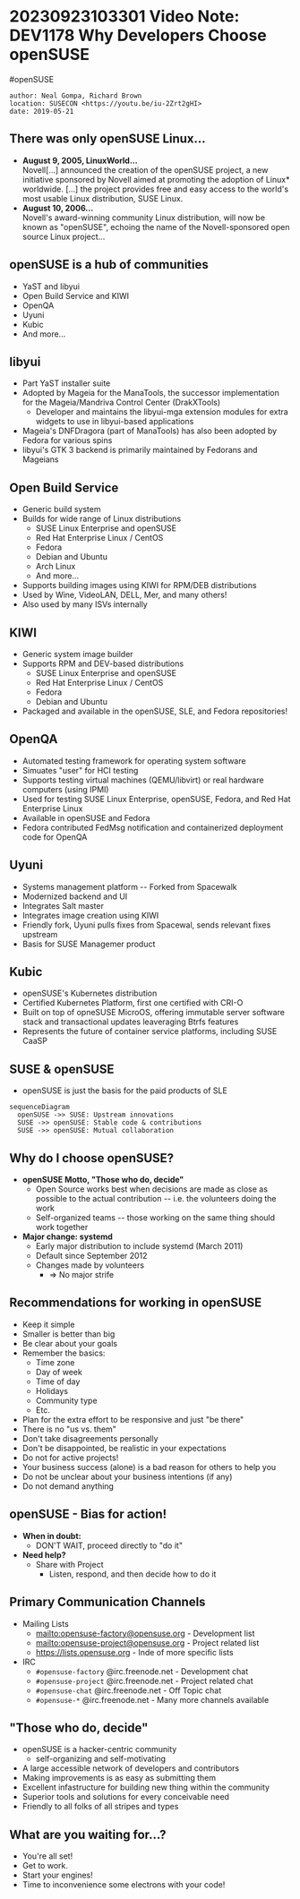 # 20230923103301 Video Note: DEV1178 Why Developers Choose openSUSE

#openSUSE

```
author: Neal Gompa, Richard Brown
location: SUSECON <https://youtu.be/iu-2Zrt2gHI>
date: 2019-05-21
```

## There was only openSUSE Linux...

* **August 9, 2005, LinuxWorld...** \
  Novell[...] announced the creation of the openSUSE project, a new initiative sponsored by Novell aimed at promoting the adoption of Linux* worldwide. [...] the project provides free and easy access to the world's most usable Linux distribution, SUSE Linux.
* **August 10, 2006...** \
  Novell's award-winning community Linux distribution, will now be known as "openSUSE", echoing the name of the Novell-sponsored open source Linux project...

## openSUSE is a hub of communities

* YaST and libyui
* Open Build Service and KIWI
* OpenQA
* Uyuni
* Kubic
* And more...

## libyui

* Part YaST installer suite
* Adopted by Mageia for the ManaTools, the successor implementation for the Mageia/Mandriva Control Center (DrakXTools)
  * Developer and maintains the libyui-mga extension modules for extra widgets to use in libyui-based applications
* Mageia's DNFDragora (part of ManaTools) has also been adopted by Fedora for various spins
* libyui's GTK 3 backend is primarily maintained by Fedorans and Mageians

## Open Build Service

* Generic build system
* Builds for wide range of Linux distributions
  * SUSE Linux Enterprise and openSUSE
  * Red Hat Enterprise Linux / CentOS
  * Fedora
  * Debian and Ubuntu
  * Arch Linux
  * And more...
* Supports building images using KIWI for RPM/DEB distributions
* Used by Wine, VideoLAN, DELL, Mer, and many others!
* Also used by many ISVs internally

## KIWI

* Generic system image builder
* Supports RPM and DEV-based distributions
  * SUSE Linux Enterprise and openSUSE
  * Red Hat Enterprise Linux / CentOS
  * Fedora
  * Debian and Ubuntu
* Packaged and available in the openSUSE, SLE, and Fedora repositories!

## OpenQA

* Automated testing framework for operating system software
* Simuates "user" for HCI testing
* Supports testing virtual machines (QEMU/libvirt) or real hardware computers (using IPMI)
* Used for testing SUSE Linux Enterprise, openSUSE, Fedora, and Red Hat Enterprise Linux
* Available in openSUSE and Fedora
* Fedora contributed FedMsg notification and containerized deployment code for OpenQA

## Uyuni

* Systems management platform -- Forked from Spacewalk
* Modernized backend and UI
* Integrates Salt master
* Integrates image creation using KIWI
* Friendly fork, Uyuni pulls fixes from Spacewal, sends relevant fixes upstream
* Basis for SUSE Managemer product

## Kubic

* openSUSE's Kubernetes distribution
* Certified Kubernetes Platform, first one certified with CRI-O
* Built on top of opneSUSE MicroOS, offering immutable server software stack and transactional updates leaveraging Btrfs features
* Represents the future of container service platforms, including SUSE CaaSP

## SUSE & openSUSE

* openSUSE is just the basis for the paid products of SLE

```mermaid
sequenceDiagram
  openSUSE ->> SUSE: Upstream innovations
  SUSE ->> openSUSE: Stable code & contributions
  SUSE ->> openSUSE: Mutual collaboration
```

## Why do I choose openSUSE?

* **openSUSE Motto, "Those who do, decide"**
  * Open Source works best when decisions are made as close as possible to the actual contribution -- i.e. the volunteers doing the work
  * Self-organized teams -- those working on the same thing should work together
* **Major change: systemd**
  * Early major distribution to include systemd (March 2011)
  * Default since September 2012
  * Changes made by volunteers
    * => No major strife

## Recommendations for working in openSUSE

* Keep it simple
* Smaller is better than big
* Be clear about your goals
* Remember the basics:
  * Time zone
  * Day of week
  * Time of day
  * Holidays
  * Community type
  * Etc.
* Plan for the extra effort to be responsive and just "be there"
* There is no "us vs. them"
* Don't take disagreements personally
* Don't be disappointed, be realistic in your expectations
* Do not for active projects!
* Your business success (alone) is a bad reason for others to help you
* Do not be unclear about your business intentions (if any)
* Do not demand anything

## openSUSE - Bias for action!

* **When in doubt:**
  * DON'T WAIT, proceed directly to "do it"
* **Need help?**
  * Share with Project
    * Listen, respond, and then decide how to do it

## Primary Communication Channels

* Mailing Lists
  * <mailto:opensuse-factory@opensuse.org> - Development list
  * <mailto:opensuse-project@opensuse.org> - Project related list
  * <https://lists.opensuse.org> - Inde of more specific lists
* IRC
  * `#opensuse-factory` @irc.freenode.net - Development chat
  * `#opensuse-project` @irc.freenode.net - Project related chat
  * `#opensuse-chat`    @irc.freenode.net - Off Topic chat
  * `#opensuse-*`       @irc.freenode.net - Many more channels available

## "Those who do, decide"

* openSUSE is a hacker-centric community
  * self-organizing and self-motivating
* A large accessible network of developers and contributors
* Making improvements is as easy as submitting them
* Excellent infastructure for building new thing within the community
* Superior tools and solutions for every conceivable need
* Friendly to all folks of all stripes and types

## What are you waiting for...?

* You're all set!
* Get to work.
* Start your engines!
* Time to inconvenience some electrons with your code!
